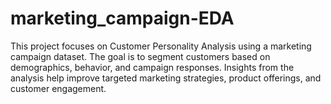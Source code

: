 # marketing_campaign-EDA
This project focuses on Customer Personality Analysis using a marketing campaign dataset. The goal is to segment customers based on demographics, behavior, and campaign responses. Insights from the analysis help improve targeted marketing strategies, product offerings, and customer engagement.
